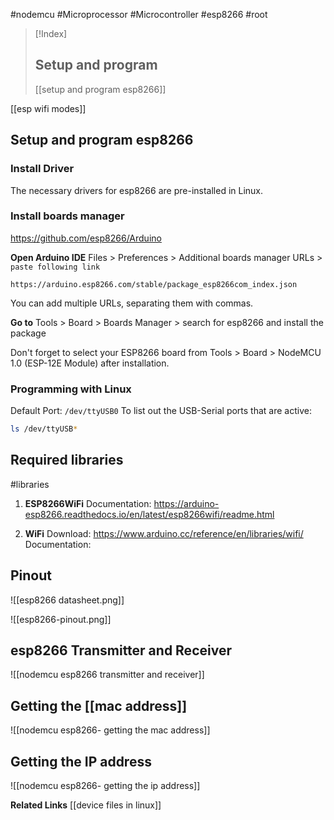 #nodemcu #Microprocessor #Microcontroller #esp8266 #root 

>[!Index]
>## Setup and program
>[[setup and program esp8266]]
>

[[esp wifi modes]]
## Setup and program esp8266
### Install Driver
The necessary drivers for esp8266 are pre-installed in Linux.
### Install boards manager

https://github.com/esp8266/Arduino

**Open Arduino IDE**
Files > Preferences > Additional boards manager URLs > `paste following link`
```
https://arduino.esp8266.com/stable/package_esp8266com_index.json
```

You can add multiple URLs, separating them with commas.

**Go to**
Tools > Board > Boards Manager > search for esp8266 and install the package

Don't forget to select your ESP8266 board from 
Tools > Board > NodeMCU 1.0 (ESP-12E Module) 
after installation.

### Programming with Linux
Default Port: `/dev/ttyUSB0`
To list out the USB-Serial ports that are active:
```bash
ls /dev/ttyUSB*
```

## Required libraries
#libraries

1. **ESP8266WiFi**
	Documentation: https://arduino-esp8266.readthedocs.io/en/latest/esp8266wifi/readme.html

2. **WiFi**
	Download: https://www.arduino.cc/reference/en/libraries/wifi/
	Documentation: 
## Pinout

![[esp8266 datasheet.png]]

![[esp8266-pinout.png]]

## esp8266 Transmitter and Receiver
![[nodemcu esp8266 transmitter and receiver]]
## Getting the [[mac address]]

![[nodemcu esp8266- getting the mac address]]

## Getting the IP address

![[nodemcu esp8266- getting the ip address]]

**Related Links**
[[device files in linux]]
